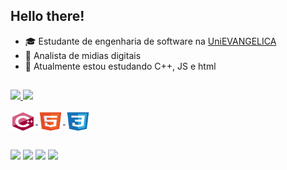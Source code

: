 ## Hello there!
- 🎓 Estudante de engenharia de software na <a href="https://www4.unievangelica.edu.br">UniEVANGELICA</a>
- 🔭 Analista de midias digitais
- 🌱 Atualmente estou estudando C++, JS e html
##

 <div>
  <a href="https://github.com/helloAle">
  <img height="180em" src="https://github-readme-stats.vercel.app/api?username=helloAle&show_icons=true&theme=tokyonight&include_all_commits=true&count_private=true"/>
  <img height="130em" src="https://github-readme-stats.vercel.app/api/top-langs/?username=helloAle&layout=compact&langs_count=7&theme=tokyonight"/>
</div>
  
  <div style="display: inline_block"><br>
  <img align="center" alt="ale-cplusplus" height="30" width="40" src="https://raw.githubusercontent.com/devicons/devicon/master/icons/cplusplus/cplusplus-original.svg">
  <img align="center" alt="ale-HTML" height="30" width="40" src="https://raw.githubusercontent.com/devicons/devicon/master/icons/html5/html5-original.svg">
  <img align="center" alt="ale-CSS" height="30" width="40" src="https://raw.githubusercontent.com/devicons/devicon/master/icons/css3/css3-original.svg">
</div>
  
  ##
  
  <div>
  <a href="https://www.instagram.com/szxand/" target="_blank"><img src="https://img.shields.io/badge/-Instagram-%23E4405F?style=for-the-badge&logo=instagram&logoColor=white" target="_blank"></a>
    <a href="https://discord.gg/TbpAYFjbfT" target="_blank"><img src="https://img.shields.io/badge/Discord-7289DA?style=for-the-badge&logo=discord&logoColor=white" target="_blank"></a> 
  <a href = "mailto:ale.oliveira.deet@gmail.com"><img src="https://img.shields.io/badge/-Gmail-%23333?style=for-the-badge&logo=gmail&logoColor=white" target="_blank"></a>
  <a href="https://www.linkedin.com/in/alexandre-oliveira-819ba6195/" target="_blank"><img src="https://img.shields.io/badge/-LinkedIn-%230077B5?style=for-the-badge&logo=linkedin&logoColor=white" target="_blank"></a> 
  </div>
  
  ##
  
  
